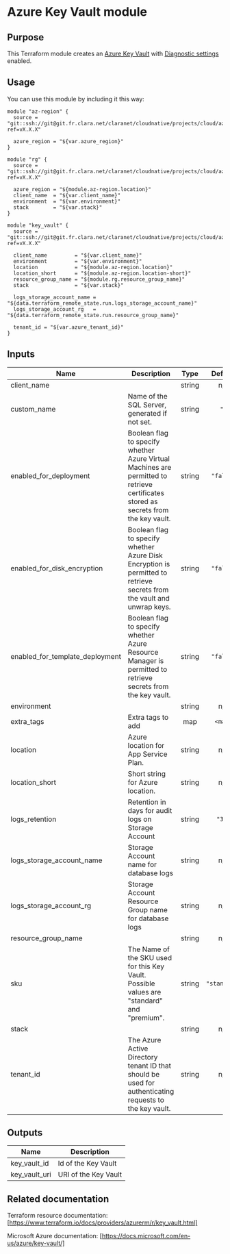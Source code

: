 # Azure Key Vault module

## Purpose
This Terraform module creates an [Azure Key Vault](https://docs.microsoft.com/en-us/azure/key-vault/) 
with [Diagnostic settings](https://docs.microsoft.com/en-us/azure/key-vault/key-vault-logging) 
enabled.

## Usage
You can use this module by including it this way:
```
module "az-region" {
  source = "git::ssh://git@git.fr.clara.net/claranet/cloudnative/projects/cloud/azure/terraform/modules/regions.git?ref=vX.X.X"

  azure_region = "${var.azure_region}"
}

module "rg" {
  source = "git::ssh://git@git.fr.clara.net/claranet/cloudnative/projects/cloud/azure/terraform/modules/rg.git?ref=vX.X.X"

  azure_region = "${module.az-region.location}"
  client_name  = "${var.client_name}"
  environment  = "${var.environment}"
  stack        = "${var.stack}"
}

module "key_vault" {
  source = "git::ssh://git@git.fr.clara.net/claranet/cloudnative/projects/cloud/azure/terraform/modules/keyvault.git?ref=vX.X.X"

  client_name         = "${var.client_name}"
  environment         = "${var.environment}"
  location            = "${module.az-region.location}"
  location_short      = "${module.az-region.location-short}"
  resource_group_name = "${module.rg.resource_group_name}"
  stack               = "${var.stack}"

  logs_storage_account_name = "${data.terraform_remote_state.run.logs_storage_account_name}"
  logs_storage_account_rg   = "${data.terraform_remote_state.run.resource_group_name}"

  tenant_id = "${var.azure_tenant_id}"
}
```

## Inputs

| Name | Description | Type | Default | Required |
|------|-------------|:----:|:-----:|:-----:|
| client\_name |  | string | n/a | yes |
| custom\_name | Name of the SQL Server, generated if not set. | string | `""` | no |
| enabled\_for\_deployment | Boolean flag to specify whether Azure Virtual Machines are permitted to retrieve certificates stored as secrets from the key vault. | string | `"false"` | no |
| enabled\_for\_disk\_encryption | Boolean flag to specify whether Azure Disk Encryption is permitted to retrieve secrets from the vault and unwrap keys. | string | `"false"` | no |
| enabled\_for\_template\_deployment | Boolean flag to specify whether Azure Resource Manager is permitted to retrieve secrets from the key vault. | string | `"false"` | no |
| environment |  | string | n/a | yes |
| extra\_tags | Extra tags to add | map | `<map>` | no |
| location | Azure location for App Service Plan. | string | n/a | yes |
| location\_short | Short string for Azure location. | string | n/a | yes |
| logs\_retention | Retention in days for audit logs on Storage Account | string | `"30"` | no |
| logs\_storage\_account\_name | Storage Account name for database logs | string | n/a | yes |
| logs\_storage\_account\_rg | Storage Account Resource Group name for database logs | string | n/a | yes |
| resource\_group\_name |  | string | n/a | yes |
| sku | The Name of the SKU used for this Key Vault. Possible values are "standard" and "premium". | string | `"standard"` | no |
| stack |  | string | n/a | yes |
| tenant\_id | The Azure Active Directory tenant ID that should be used for authenticating requests to the key vault. | string | n/a | yes |

## Outputs

| Name | Description |
|------|-------------|
| key\_vault\_id | Id of the Key Vault |
| key\_vault\_uri | URI of the Key Vault |

## Related documentation
Terraform resource documentation: [https://www.terraform.io/docs/providers/azurerm/r/key_vault.html]

Microsoft Azure documentation: [https://docs.microsoft.com/en-us/azure/key-vault/]
